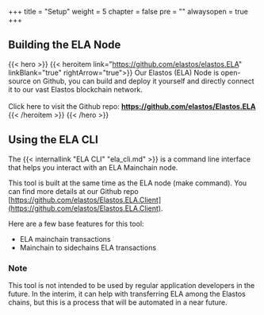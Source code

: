 
+++
title = "Setup"
weight = 5
chapter = false
pre = ""
alwaysopen = true
+++

## Building the ELA Node

{{< hero >}}
    {{< heroitem link="https://github.com/elastos/elastos.ELA" linkBlank="true" rightArrow="true">}}
        Our Elastos (ELA) Node is open-source on Github, you can build and deploy it yourself and
        directly connect it to our vast Elastos blockchain network.<br/>
        <br/>
        Click here to visit the Github repo:
        <a href="https://github.com/elastos/Elastos.ELA" target="_blank" onclick="event.stopPropagation();">
            <b><i class="fab fa-github"></i> https://github.com/elastos/Elastos.ELA</b>
        </a>
    {{< /heroitem >}}
{{< /hero >}}

## Using the ELA CLI

The {{< internallink "ELA CLI" "ela_cli.md" >}} is a command line interface that helps you interact with an ELA Mainchain node.

This tool is built at the same time as the ELA node (make command). You can find more details at our Github repo [https://github.com/elastos/Elastos.ELA.Client](https://github.com/elastos/Elastos.ELA.Client).

Here are a few base features for this tool:

* ELA mainchain transactions
* Mainchain to sidechains ELA transactions

### Note

This tool is not intended to be used by regular application developers in the future. In the interim, it can help with transferring ELA among the Elastos chains, but this is a process that will be automated in a near future.
